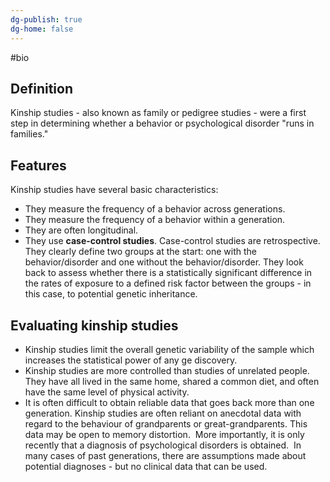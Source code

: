 ```yaml
---
dg-publish: true
dg-home: false
---
```

#bio 
## Definition
Kinship studies - also known as family or pedigree studies - were a first step in determining whether a behavior or psychological disorder "runs in families."

## Features
Kinship studies have several basic characteristics:

- They measure the frequency of a behavior across generations.
- They measure the frequency of a behavior within a generation.
- They are often longitudinal.
- They use **case-control studies**. Case-control studies are retrospective. They clearly define two groups at the start: one with the behavior/disorder and one without the behavior/disorder. They look back to assess whether there is a statistically significant difference in the rates of exposure to a defined risk factor between the groups - in this case, to potential genetic inheritance.

## Evaluating kinship studies

- Kinship studies limit the overall genetic variability of the sample which increases the statistical power of any ge discovery.
- Kinship studies are more controlled than studies of unrelated people. They have all lived in the same home, shared a common diet, and often have the same level of physical activity.
- It is often difficult to obtain reliable data that goes back more than one generation. Kinship studies are often reliant on anecdotal data with regard to the behaviour of grandparents or great-grandparents. This data may be open to memory distortion.  More importantly, it is only recently that a diagnosis of psychological disorders is obtained.  In many cases of past generations, there are assumptions made about potential diagnoses - but no clinical data that can be used.